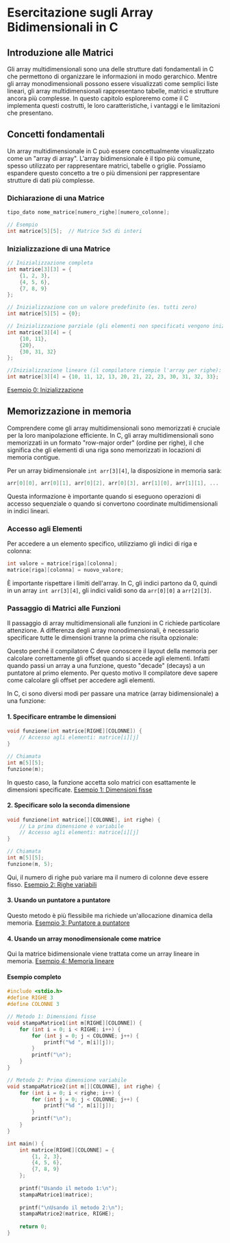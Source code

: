 # Esercitazione sugli Array Bidimensionali in C

## Introduzione alle Matrici

Gli array multidimensionali sono una delle strutture dati fondamentali in C che permettono di organizzare le informazioni in modo gerarchico. Mentre gli array monodimensionali possono essere visualizzati come semplici liste lineari, gli array multidimensionali rappresentano tabelle, matrici e strutture ancora più complesse. In questo capitolo esploreremo come il C implementa questi costrutti, le loro caratteristiche, i vantaggi e le limitazioni che presentano.

## Concetti fondamentali

Un array multidimensionale in C può essere concettualmente visualizzato come un "array di array". L'array bidimensionale è il tipo più comune, spesso utilizzato per rappresentare matrici, tabelle o griglie. Possiamo espandere questo concetto a tre o più dimensioni per rappresentare strutture di dati più complesse.

### Dichiarazione di una Matrice
```c
tipo_dato nome_matrice[numero_righe][numero_colonne];

// Esempio
int matrice[5][5];  // Matrice 5x5 di interi
```

### Inizializzazione di una Matrice
```c
// Inizializzazione completa
int matrice[3][3] = {
    {1, 2, 3},
    {4, 5, 6},
    {7, 8, 9}
};

// Inizializzazione con un valore predefinito (es. tutti zero)
int matrice[5][5] = {0};

// Inizializzazione parziale (gli elementi non specificati vengono inizializzati a zero):
int matrice[3][4] = {
    {10, 11},
    {20},
    {30, 31, 32}
};

//Inizializzazione lineare (il compilatore riempie l'array per righe):
int matrice[3][4] = {10, 11, 12, 13, 20, 21, 22, 23, 30, 31, 32, 33};
```
[Esempio 0: Inizializzazione](example0.c)

## Memorizzazione in memoria

Comprendere come gli array multidimensionali sono memorizzati è cruciale per la loro manipolazione efficiente. In C, gli array multidimensionali sono memorizzati in un formato "row-major order" (ordine per righe), il che significa che gli elementi di una riga sono memorizzati in locazioni di memoria contigue.

Per un array bidimensionale `int arr[3][4]`, la disposizione in memoria sarà:
```c
arr[0][0], arr[0][1], arr[0][2], arr[0][3], arr[1][0], arr[1][1], ...
```

Questa informazione è importante quando si eseguono operazioni di accesso sequenziale o quando si convertono coordinate multidimensionali in indici lineari.

### Accesso agli Elementi
Per accedere a un elemento specifico, utilizziamo gli indici di riga e colonna:
```c
int valore = matrice[riga][colonna];
matrice[riga][colonna] = nuovo_valore;
```

È importante rispettare i limiti dell'array. In C, gli indici partono da 0, quindi in un array `int arr[3][4]`, gli indici validi sono da `arr[0][0]` a `arr[2][3]`.

### Passaggio di Matrici alle Funzioni
Il passaggio di array multidimensionali alle funzioni in C richiede particolare attenzione. A differenza degli array monodimensionali, è necessario specificare tutte le dimensioni tranne la prima che risulta opzionale:

Questo perché il compilatore C deve conoscere il layout della memoria per calcolare correttamente gli offset quando si accede agli elementi. Infatti quando passi un array a una funzione, questo "decade" (decays) a un puntatore al primo elemento. Per questo motivo Il compilatore deve sapere come calcolare gli offset per accedere agli elementi.

In C, ci sono diversi modi per passare una matrice (array bidimensionale) a una funzione:

#### 1. Specificare entrambe le dimensioni

```c
void funzione(int matrice[RIGHE][COLONNE]) {
    // Accesso agli elementi: matrice[i][j]
}

// Chiamata
int m[5][5];
funzione(m);
```

In questo caso, la funzione accetta solo matrici con esattamente le dimensioni specificate.
[Esempio 1: Dimensioni fisse](example1_fixed_dimensions.c)

#### 2. Specificare solo la seconda dimensione

```c
void funzione(int matrice[][COLONNE], int righe) {
    // La prima dimensione è variabile
    // Accesso agli elementi: matrice[i][j]
}

// Chiamata
int m[5][5];
funzione(m, 5);
```

Qui, il numero di righe può variare ma il numero di colonne deve essere fisso.
[Esempio 2: Righe variabili](example2_variable_rows.c)

#### 3. Usando un puntatore a puntatore
Questo metodo è più flessibile ma richiede un'allocazione dinamica della memoria.
[Esempio 3: Puntatore a puntatore](example3_pointer_to_pointer.c)

#### 4. Usando un array monodimensionale come matrice
Qui la matrice bidimensionale viene trattata come un array lineare in memoria.
[Esempio 4: Memoria lineare](example4_linear_memory.c)

#### Esempio completo

```c
#include <stdio.h>
#define RIGHE 3
#define COLONNE 3

// Metodo 1: Dimensioni fisse
void stampaMatrice1(int m[RIGHE][COLONNE]) {
    for (int i = 0; i < RIGHE; i++) {
        for (int j = 0; j < COLONNE; j++) {
            printf("%d ", m[i][j]);
        }
        printf("\n");
    }
}

// Metodo 2: Prima dimensione variabile
void stampaMatrice2(int m[][COLONNE], int righe) {
    for (int i = 0; i < righe; i++) {
        for (int j = 0; j < COLONNE; j++) {
            printf("%d ", m[i][j]);
        }
        printf("\n");
    }
}

int main() {
    int matrice[RIGHE][COLONNE] = {
        {1, 2, 3},
        {4, 5, 6},
        {7, 8, 9}
    };
    
    printf("Usando il metodo 1:\n");
    stampaMatrice1(matrice);
    
    printf("\nUsando il metodo 2:\n");
    stampaMatrice2(matrice, RIGHE);
    
    return 0;
}
```

